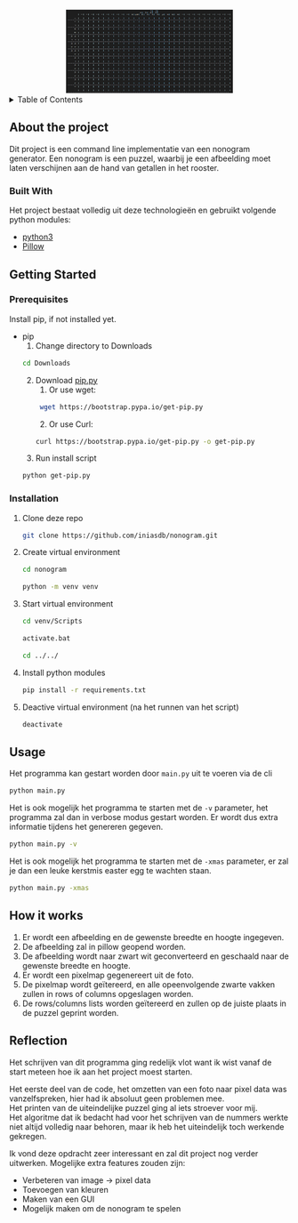 <div id="top"></div>

<br />
<div align="center">
    <img src="./images/nonogram.png" alt="Logo" width="300" height="150">
</div>

<details>
  <summary>Table of Contents</summary>
  <ol>
    <li>
      <a href="#about-the-project">About The Project</a>
      <ul>
        <li><a href="#built-with">Built With</a></li>
      </ul>
    </li>
    <li>
      <a href="#getting-started">Getting Started</a>
      <ul>
        <li><a href="#prerequisites">Prerequisites</a></li>
        <li><a href="#installation">Installation</a></li>
      </ul>
    </li>
    <li><a href="#usage">Usage</a></li>
    <li><a href="#features">Features</a></li>
    <li><a href="#how-it-works">How it works</a></li>
    <li><a href="#reflection">Reflection</a></li>
  </ol>
</details>

## About the project

Dit project is een command line implementatie van een nonogram generator.
Een nonogram is een puzzel, waarbij je een afbeelding moet laten verschijnen aan de hand van getallen in het rooster.

### Built With

Het project bestaat volledig uit deze technologieën en gebruikt volgende python modules:

* [python3](https://python.org/)
* [Pillow](https://pillow.readthedocs.io/en/stable/)

## Getting Started

### Prerequisites

Install pip, if not installed yet.

* pip
  1. Change directory to Downloads
  ```sh
  cd Downloads
  ```
  2. Download <a href="https://bootstrap.pypa.io/get-pip.py">pip.py</a> 
     1. Or use wget:
     ```sh
      wget https://bootstrap.pypa.io/get-pip.py      
      ```
      2. Or use Curl:
      ```sh
      curl https://bootstrap.pypa.io/get-pip.py -o get-pip.py
      ```
  1. Run install script
  ```sh
  python get-pip.py
  ```

### Installation

1. Clone deze repo
   ```sh
   git clone https://github.com/iniasdb/nonogram.git
   ```
2. Create virtual environment
   ```sh
   cd nonogram
   ```
   ```sh
   python -m venv venv
   ```
3. Start virtual environment
   ```sh
   cd venv/Scripts
   ```
   ```sh
   activate.bat
   ```
   ```sh
   cd ../../
   ```
4. Install python modules
   ```sh
   pip install -r requirements.txt
   ```
5. Deactive virtual environment (na het runnen van het script)
   ```sh
   deactivate
   ```

## Usage

Het programma kan gestart worden door `main.py` uit te voeren via de cli
   ```sh
   python main.py
   ```

Het is ook mogelijk het programma te starten met de `-v` parameter, het programma zal dan in verbose modus gestart worden.
Er wordt dus extra informatie tijdens het genereren gegeven.
   ```sh
   python main.py -v
   ```

Het is ook mogelijk het programma te starten met de `-xmas` parameter, er zal je dan een leuke kerstmis easter egg te wachten staan.
   ```sh
   python main.py -xmas
   ```

## How it works

1. Er wordt een afbeelding en de gewenste breedte en hoogte ingegeven.
2. De afbeelding zal in pillow geopend worden.
3. De afbeelding wordt naar zwart wit geconverteerd en geschaald naar de gewenste breedte en hoogte.
4. Er wordt een pixelmap gegenereert uit de foto.
5. De pixelmap wordt geïtereerd, en alle opeenvolgende zwarte vakken zullen in rows of columns opgeslagen worden.
6. De rows/columns lists worden geïtereerd en zullen op de juiste plaats in de puzzel geprint worden.  

## Reflection

Het schrijven van dit programma ging redelijk vlot want ik wist vanaf de start meteen hoe ik aan het project moest starten.<br>

Het eerste deel van de code, het omzetten van een foto naar pixel data was vanzelfspreken, hier had ik absoluut geen problemen mee.<br>
Het printen van de uiteindelijke puzzel ging al iets stroever voor mij.<br> 
Het algoritme dat ik bedacht had voor het schrijven van de nummers werkte niet altijd volledig naar behoren, maar ik heb het uiteindelijk toch werkende gekregen.

Ik vond deze opdracht zeer interessant en zal dit project nog verder uitwerken.
Mogelijke extra features zouden zijn:
* Verbeteren van image -> pixel data
* Toevoegen van kleuren
* Maken van een GUI
* Mogelijk maken om de nonogram te spelen
